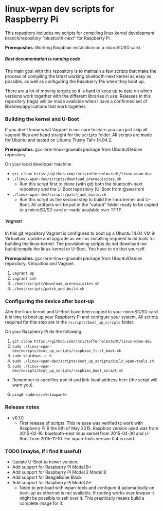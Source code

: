 linux-wpan dev scripts for Raspberry Pi
=======================================
This repository includes my scripts for compiling linux kernel development
branch/repository "bluetooth-next" for Raspberry Pi.

**Prerequisites**:
Working Raspbian installation on a microSD/SD card.

##### Best documentation is running code
The main goal with this repository is to maintain a few scripts that make the
process of compiling the latest working bluetooth-next kernel as easy as
possible, as well as configuring the Raspberry Pis when they boot up.

There are a lot of moving targets so it is hard to keep up to date on which
versions work together with the different libraries in use. Releases in this
repository (tags) will be made available when I have a confirmed set of
libraries/applications that work together.

### Building the kernel and U-Boot
If you don't know what Vagrant is nor care to learn you can just skip all
vagrant files and head straight for the ```scripts``` folder. All scripts are
made for Ubuntu and tested on Ubuntu Trusty Tahr 14.04.2.

**Prerequisites**:
gcc-arm-linux-gnueabi package from Ubuntu/Debian repository.

On your local developer machine
* ```git clone https://github.com/christofferholmstedt/linux-wpan-dev```
* ```./linux-wpan-dev/scripts/download_prerequisites.sh```
  * Run this script first to clone (with git) both the bluetooth-next
    repository and the U-Boot repository (U-Boot from @swarren)
* ```./linux-wpan-dev/scripts/patch_and_build.sh```
  * Run this script as the second step to build the
    linux kernel and U-Boot. All artifacts will be put in the "output" folder
    ready to be copied to a microSD/SD card or made available over TFTP.

##### Vagrant
In this git repository Vagrant is configured to boot up a Ubuntu 14.04 VM in
Virtualbox, update and upgrade as well as installing required build tools for
building the linux-kernel. The provisioning scripts do _not_ download nor
build/compile the linux-kernel or U-Boot. You have to do that yourself.

**Prerequisites**:
gcc-arm-linux-gnueabi package from Ubuntu/Debian repository, Virtualbox and
Vagrant.

1. ```vagrant up```
2. ```vagrant ssh```
3. ```./host/scripts/download_prerequisites.sh```
4. ```./host/scripts/patch_and_build.sh```

### Configuring the device after boot-up
Afer the linux kernel and U-Boot have been copied to your microSD/SD card it is
time to boot up your Raspberry Pi and configure your system. All scripts
required for this step are in the ```/scripts/boot_up_scripts``` folder.

On your Raspberry Pi do the following:

1. ```git clone https://github.com/christofferholmstedt/linux-wpan-dev```
2. ```sudo ./linux-wpan-dev/scripts/boot_up_scripts/raspbian_first_boot.sh```
3. ```sudo shutdown -r 0```
4. ```sudo ./linux-wpan-dev/scripts/boot_up_scripts/build_wpan-tools.sh```
5. ```sudo ./linux-wpan-dev/scripts/boot_up_scripts/raspbian_boot_script.sh```
  * Remember to specificy pan id and link-local address here (the script will warn you).
6. ```ping6 <address>%<lowpan0>```

### Release notes
* v0.1.0
  * First release of scripts. This release was verified to work with
    Raspberry Pi B the 8th of May 2015. Raspbian version used was from
    2015-02-16, bluetooth-next linux kernel from 2015-04-30
    and U-Boot from 2015-11-10. For wpan-tools version 0.4 is used.

### TODO (maybe, if I find it useful)
* Update U-Boot to newer version.
* Add support for Raspberry Pi Model B+
* Add support for Raspberry Pi Model 2 Model B
* Add support for BeagleBone Black
* Add support for Raspberry Pi Model A+
  * Need to pre-load with wpan-tools and configure it automatically on
  boot-up as ethernet is not available. If routing works over lowpan it
  might be possible to ssh over it. This practically means build a
  complete image for it.
